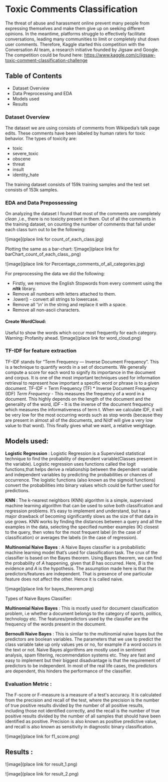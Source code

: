 # Toxic Comments Classification
The threat of abuse and harassment online prevent many people from expressing themselves and make them give up on seeking different opinions. In the meantime, platforms struggle to effectively facilitate conversations, leading many communities to limit or completely shut down user comments. Therefore, Kaggle started this competition with the Conversation AI team, a research initiative founded by Jigsaw and Google. The competition could be found here: https://www.kaggle.com/c/jigsaw-toxic-comment-classification-challenge

## Table of Contents
- Dataset Overview
- Data Preprocessing and EDA
- Models used
- Results

### Dataset Overview
The dataset we are using consists of comments from Wikipedia’s talk page edits. These comments have been labeled by human raters for toxic behavior. The types of toxicity are:

* toxic
* severe_toxic
* obscene
* threat
* insult
* identity_hate

The training dataset consists of 159k training samples and the test set consists of 153k samples.

### EDA and Data Prepossessing
On analyzing the dataset I found that most of the comments are completely *clean* ,i.e., there is no toxicity present in them.
Out of all the comments in the training dataset, on counting the number of comments that fall under each class turn out to be the following:

![image](place link for count_of_each_class.jpg)

Plotting the same as a bar-chart:
![image](place link for barChart_count_of_each_class_.png)

![image](place link for Percentage_comments_of_all_categories.jpg)

For preprocessing the data we did the following:
* Firstly, we remove the English Stopwords from every comment using the **_nltk_** library.
* Remove all numbers with letters attached to them.
* .lower() - convert all strings to lowercase.
* Remove all '\n' in the string and replace it with a space.
* Remove all non-ascii characters.

#### Create WordCloud: 
Useful to show the words which occur most frequently for each category. Warning: Profanity ahead.
![image](place link for word_cloud.png)

### TF-IDF for feature extraction
TF-IDF stands for “Term Frequency — Inverse Document Frequency”. This is a technique to quantify words in a set of documents. We generally compute a score for each word to signify its importance in the document and corpus. It is one of the most important techniques used for information retrieval to represent how important a specific word or phrase is to a given document.
TF-IDF = Term Frequency (TF) * Inverse Document Frequency (IDF)
*Term Frequency* -
This measures the frequency of a word in a document. This highly depends on the length of the document and the generality of the word,
*IDF* -
It is the inverse of the document frequency which measures the informativeness of term t. When we calculate IDF, it will be very low for the most occurring words such as stop words (because they are present in almost all of the documents, and N/df will give a very low value to that word). This finally gives what we want, a relative weightage.

## Models used:
**Logistic Regression** : Logistic Regression is a Supervised statistical technique to find the probability of dependent variable(Classes present in the variable).
Logistic regression uses functions called the logit functions,that helps derive a relationship between the dependent variable and independent variables by predicting the probabilities or chances of occurrence. The logistic functions (also known as the sigmoid functions) convert the probabilities into binary values which could be further used for predictions.

**KNN** : The k-nearest neighbors (KNN) algorithm is a simple, supervised machine learning algorithm that can be used to solve both classification and regression problems. It’s easy to implement and understand, but has a major drawback of becoming significantly slows as the size of that data in use grows. KNN works by finding the distances between a query and all the examples in the data, selecting the specified number examples (K) closest to the query, then votes for the most frequent label (in the case of classification) or averages the labels (in the case of regression).

**Multinomial Naive Bayes** : A Naive Bayes classifier is a probabilistic machine learning model that’s used for classification task. The crux of the classifier is based on the Bayes theorem. Using Bayes theorem, we can find the probability of _A_ happening, given that _B_ has occurred. Here, _B_ is the evidence and _A_ is the hypothesis. The assumption made here is that the predictors/features are independent. That is presence of one particular feature does not affect the other. Hence it is called naive.

![image](place link for bayes_theorem.png)

Types of Naive Bayes Classifier:

**Multinomial Naive Bayes** :
This is mostly used for document classification problem, i.e whether a document belongs to the category of sports, politics, technology etc. The features/predictors used by the classifier are the frequency of the words present in the document.

**Bernoulli Naive Bayes** :
This is similar to the multinomial naive bayes but the predictors are boolean variables. The parameters that we use to predict the class variable take up only values yes or no, for example if a word occurs in the text or not. Naive Bayes algorithms are mostly used in sentiment analysis, spam filtering, recommendation systems etc. They are fast and easy to implement but their biggest disadvantage is that the requirement of predictors to be independent. In most of the real life cases, the predictors are dependent, this hinders the performance of the classifier.

### Evaluation Metric :
The F-score or F-measure is a measure of a test's accuracy. It is calculated from the precision and recall of the test, where the precision is the number of true positive results divided by the number of all positive results, including those not identified correctly, and the recall is the number of true positive results divided by the number of all samples that should have been identified as positive. Precision is also known as positive predictive value, and recall is also known as sensitivity in diagnostic binary classification.

![image](place link for f1_score.png)

## Results :

![image](place link for result_1.png)

![image](place link for result_2.png)